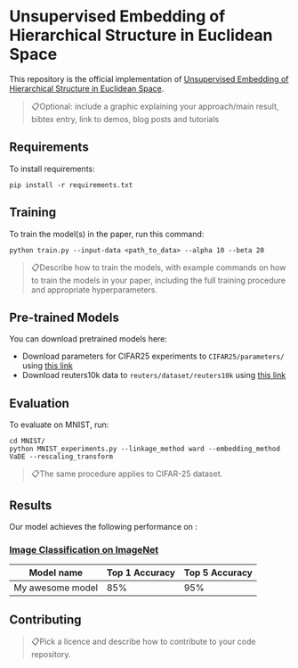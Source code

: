 
# Unsupervised Embedding of Hierarchical Structure in Euclidean Space

This repository is the official implementation of [Unsupervised Embedding of Hierarchical Structure in Euclidean Space](https://arxiv.org). 

> 📋Optional: include a graphic explaining your approach/main result, bibtex entry, link to demos, blog posts and tutorials

## Requirements

To install requirements:

```setup
pip install -r requirements.txt
```

## Training

To train the model(s) in the paper, run this command:

```train
python train.py --input-data <path_to_data> --alpha 10 --beta 20
```

> 📋Describe how to train the models, with example commands on how to train the models in your paper, including the full training procedure and appropriate hyperparameters.

## Pre-trained Models

You can download pretrained models here:

- Download parameters for CIFAR25 experiments to `CIFAR25/parameters/` using [this link](https://drive.google.com/file/d/1QljVdElZtRAM9b6kLqjCDUUeWETQ8u7a/view?usp=sharing) <br>
- Download reuters10k data to `reuters/dataset/reuters10k` using [this link](https://drive.google.com/file/d/13o7XuyqtzqJD8V7OcAZdIWfKo8GmZB-B/view?usp=sharing) <br>


## Evaluation

To evaluate on MNIST, run:

```
cd MNIST/
python MNIST_experiments.py --linkage_method ward --embedding_method VaDE --rescaling_transform
```

> 📋The same procedure applies to CIFAR-25 dataset.


## Results

Our model achieves the following performance on :

### [Image Classification on ImageNet](https://paperswithcode.com/sota/image-classification-on-imagenet)

| Model name         | Top 1 Accuracy  | Top 5 Accuracy |
| ------------------ |---------------- | -------------- |
| My awesome model   |     85%         |      95%       |


## Contributing

> 📋Pick a licence and describe how to contribute to your code repository. 
